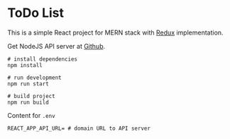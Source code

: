 # ToDo List 

This is a simple React project for MERN stack with [Redux](https://redux.js.org/) implementation.

Get NodeJS API server at [Github](https://github.com/psteh/todo-list-api-server).

```
# install dependencies
npm install

# run development
npm run start

# build project
npm run build
```

Content for `.env`

```
REACT_APP_API_URL= # domain URL to API server
```

